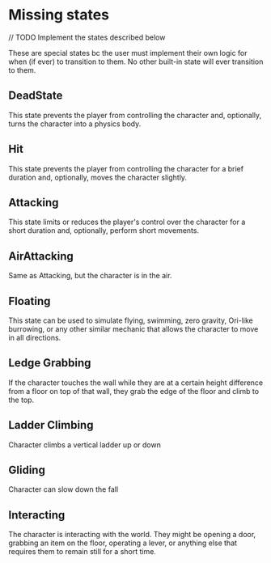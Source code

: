 # Missing states
// TODO Implement the states described below

These are special states bc the user must implement their own logic for when (if ever) to transition to them.
No other built-in state will ever transition to them.

## DeadState
This state prevents the player from controlling the character and, optionally, turns the character into a physics body.

## Hit
This state prevents the player from controlling the character for a brief duration and, optionally, moves the character
slightly.

## Attacking
This state limits or reduces the player's control over the character for a short duration and, optionally, perform short
movements.

## AirAttacking
Same as Attacking, but the character is in the air.

## Floating
This state can be used to simulate flying, swimming, zero gravity, Ori-like burrowing, or any other similar mechanic
that allows the character to move in all directions.

## Ledge Grabbing
If the character touches the wall while they are at a certain height difference from a floor on top of that wall, they
grab the edge of the floor and climb to the top.

## Ladder Climbing
Character climbs a vertical ladder up or down

## Gliding
Character can slow down the fall

## Interacting
The character is interacting with the world. They might be opening a door, grabbing an item on the floor, operating a
lever, or anything else that requires them to remain still for a short time.
